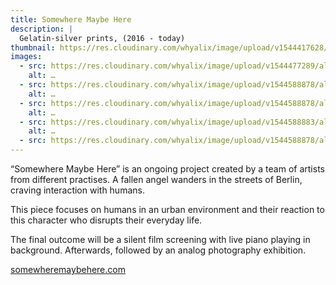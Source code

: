 ```yaml
---
title: Somewhere Maybe Here
description: |
  Gelatin-silver prints, (2016 - today) 
thumbnail: https://res.cloudinary.com/whyalix/image/upload/v1544417628/alixlucas/haunted-dreams/shoes-and-skeleton.jpg
images:
  - src: https://res.cloudinary.com/whyalix/image/upload/v1544477289/alixlucas/somewhere-maybe-here/somewhere-maybe-here-1.jpg
    alt: …
  - src: https://res.cloudinary.com/whyalix/image/upload/v1544588878/alixlucas/somewhere-maybe-here/somewhere-maybe-here-2.jpg
    alt: …
  - src: https://res.cloudinary.com/whyalix/image/upload/v1544588878/alixlucas/somewhere-maybe-here/somewhere-maybe-here-3.jpg
    alt: …
  - src: https://res.cloudinary.com/whyalix/image/upload/v1544588883/alixlucas/somewhere-maybe-here/somewhere-maybe-here-3.jpg
    alt: …
  - src: https://res.cloudinary.com/whyalix/image/upload/v1544588878/alixlucas/somewhere-maybe-here/somewhere-maybe-here-4.jpg    alt: …
---
```


“Somewhere Maybe Here” is an ongoing project created by a team of artists from different practises. A fallen angel wanders in the streets of Berlin, craving interaction with humans.

This piece focuses on humans in an urban environment and their reaction to this character who disrupts their everyday life.

The final outcome will be a silent film screening with live piano playing in background. Afterwards, followed by an analog photography exhibition.

[somewheremaybehere.com](https://www.somewheremaybehere.com/)

